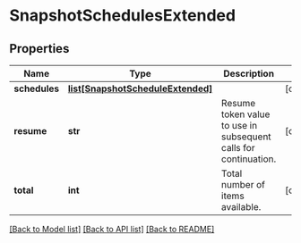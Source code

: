 # SnapshotSchedulesExtended

## Properties
Name | Type | Description | Notes
------------ | ------------- | ------------- | -------------
**schedules** | [**list[SnapshotScheduleExtended]**](SnapshotScheduleExtended.md) |  | [optional] 
**resume** | **str** | Resume token value to use in subsequent calls for continuation. | [optional] 
**total** | **int** | Total number of items available. | [optional] 

[[Back to Model list]](../README.md#documentation-for-models) [[Back to API list]](../README.md#documentation-for-api-endpoints) [[Back to README]](../README.md)


